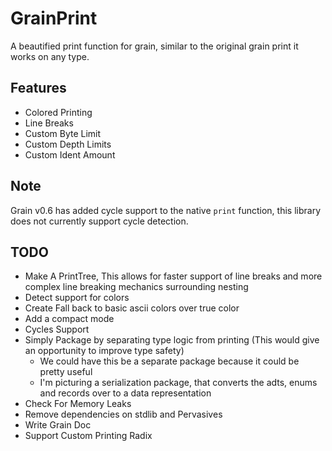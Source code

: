 # GrainPrint
A beautified print function for grain, similar to the original grain print it works on any type.

## Features
* Colored Printing
* Line Breaks
* Custom Byte Limit
* Custom Depth Limits
* Custom Ident Amount

## Note
Grain v0.6 has added cycle support to the native `print` function, this library does not currently support cycle detection.

## TODO
* Make A PrintTree, This allows for faster support of line breaks and more complex line breaking mechanics surrounding nesting
* Detect support for colors
* Create Fall back to basic ascii colors over true color
* Add a compact mode
* Cycles Support
* Simply Package by separating type logic from printing (This would give an opportunity to improve type safety)
  * We could have this be a separate package because it could be pretty useful
  * I'm picturing a serialization package, that converts the adts, enums and records over to a data representation
* Check For Memory Leaks
* Remove dependencies on stdlib and Pervasives
* Write Grain Doc
* Support Custom Printing Radix